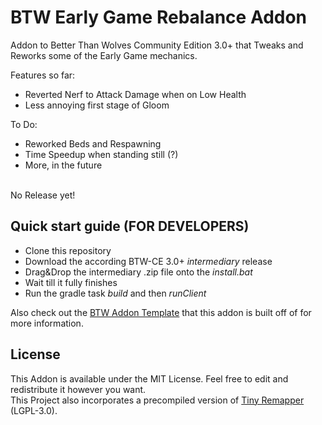 # BTW Early Game Rebalance Addon

Addon to Better Than Wolves Community Edition 3.0+ that Tweaks and Reworks some of the Early Game mechanics.

Features so far:
- Reverted Nerf to Attack Damage when on Low Health
- Less annoying first stage of Gloom

To Do:
- Reworked Beds and Respawning
- Time Speedup when standing still (?)
- More, in the future

<br>
No Release yet!

## Quick start guide (FOR DEVELOPERS)

* Clone this repository
* Download the according BTW-CE 3.0+ *intermediary* release
* Drag&Drop the intermediary .zip file onto the *install.bat*
* Wait till it fully finishes
* Run the gradle task *build* and then *runClient*

Also check out the [BTW Addon Template](https://github.com/BTW-Community/BTW-gradle-fabric-example/tree/CE-3.0.0) that this addon is built off of for more information.

## License

This Addon is available under the MIT License. Feel free to edit and redistribute it however you want.<br>
This Project also incorporates a precompiled version of [Tiny Remapper](https://github.com/FabricMC/tiny-remapper) (LGPL-3.0).
